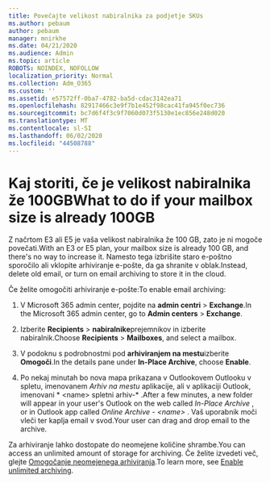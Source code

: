 ```yaml
---
title: Povečajte velikost nabiralnika za podjetje SKUs
ms.author: pebaum
author: pebaum
manager: mnirkhe
ms.date: 04/21/2020
ms.audience: Admin
ms.topic: article
ROBOTS: NOINDEX, NOFOLLOW
localization_priority: Normal
ms.collection: Adm_O365
ms.custom: ''
ms.assetid: e57572ff-0ba7-4782-ba5d-cdac3142ea71
ms.openlocfilehash: 82917466c3e9f7b1e452f98cac41fa945f0ec736
ms.sourcegitcommit: bc7d6f4f3c9f7060d073f5130e1ec856e248d020
ms.translationtype: MT
ms.contentlocale: sl-SI
ms.lasthandoff: 06/02/2020
ms.locfileid: "44508788"
---
```

# <a name="what-to-do-if-your-mailbox-size-is-already-100gb"></a><span data-ttu-id="949ab-102">Kaj storiti, če je velikost nabiralnika že 100GB</span><span class="sxs-lookup"><span data-stu-id="949ab-102">What to do if your mailbox size is already 100GB</span></span>

<span data-ttu-id="949ab-103">Z načrtom E3 ali E5 je vaša velikost nabiralnika že 100 GB, zato je ni mogoče povečati.</span><span class="sxs-lookup"><span data-stu-id="949ab-103">With an E3 or E5 plan, your mailbox size is already 100 GB, and there's no way to increase it.</span></span> <span data-ttu-id="949ab-104">Namesto tega izbrišite staro e-poštno sporočilo ali vklopite arhiviranje e-pošte, da ga shranite v oblak.</span><span class="sxs-lookup"><span data-stu-id="949ab-104">Instead, delete old email, or turn on email archiving to store it in the cloud.</span></span> 
  
<span data-ttu-id="949ab-105">Če želite omogočiti arhiviranje e-pošte:</span><span class="sxs-lookup"><span data-stu-id="949ab-105">To enable email archiving:</span></span>
  
1. <span data-ttu-id="949ab-106">V Microsoft 365 admin center, pojdite na **admin centri** \> **Exchange**.</span><span class="sxs-lookup"><span data-stu-id="949ab-106">In the Microsoft 365 admin center, go to **Admin centers** \> **Exchange**.</span></span> 
    
2. <span data-ttu-id="949ab-107">Izberite **Recipients** \> **nabiralnike**prejemnikov in izberite nabiralnik.</span><span class="sxs-lookup"><span data-stu-id="949ab-107">Choose **Recipients** \> **Mailboxes**, and select a mailbox.</span></span> 
    
3. <span data-ttu-id="949ab-108">V podoknu s podrobnostmi pod **arhiviranjem na mestu**izberite **Omogoči**.</span><span class="sxs-lookup"><span data-stu-id="949ab-108">In the details pane under **In-Place Archive**, choose **Enable**.</span></span> 
    
4. <span data-ttu-id="949ab-109">Po nekaj minutah bo nova mapa prikazana v Outlookovem Outlooku v spletu, imenovanem *Arhiv na mestu* aplikacije, ali v aplikaciji Outlook, imenovani \* \<name\> spletni arhiv-\* .</span><span class="sxs-lookup"><span data-stu-id="949ab-109">After a few minutes, a new folder will appear in your user's Outlook on the web called  *In-Place Archive*  , or in Outlook app called  *Online Archive - \<name\>*  .</span></span> <span data-ttu-id="949ab-110">Vaš uporabnik moči vleči ter kaplja email v svod.</span><span class="sxs-lookup"><span data-stu-id="949ab-110">Your user can drag and drop email to the archive.</span></span> 
    
<span data-ttu-id="949ab-111">Za arhiviranje lahko dostopate do neomejene količine shrambe.</span><span class="sxs-lookup"><span data-stu-id="949ab-111">You can access an unlimited amount of storage for archiving.</span></span> <span data-ttu-id="949ab-112">Če želite izvedeti več, glejte [Omogočanje neomejenega arhiviranja](https://docs.microsoft.com/microsoft-365/compliance/enable-unlimited-archiving).</span><span class="sxs-lookup"><span data-stu-id="949ab-112">To learn more, see [Enable unlimited archiving](https://docs.microsoft.com/microsoft-365/compliance/enable-unlimited-archiving).</span></span>
  


